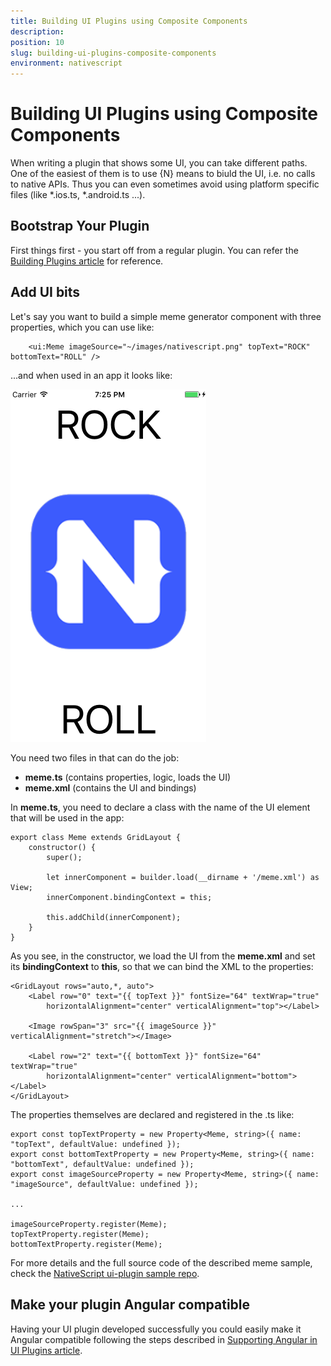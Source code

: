 ```yaml
---
title: Building UI Plugins using Composite Components
description: 
position: 10
slug: building-ui-plugins-composite-components
environment: nativescript
---
```


# Building UI Plugins using Composite Components

When writing a plugin that shows some UI, you can take different paths. One of the easiest of them is to use {N} means to biuld the UI, i.e. no calls to native APIs. Thus you can even sometimes avoid using platform specific files (like \*.ios.ts, \*.android.ts ...).

## Bootstrap Your Plugin 

First things first - you start off from a regular plugin. You can refer the [Building Plugins article](/plugins/building-plugins.md) for reference.

## Add UI bits

Let's say you want to build a simple meme generator component with three properties, which you can use like:

```
    <ui:Meme imageSource="~/images/nativescript.png" topText="ROCK" bottomText="ROLL" />
```

...and when used in an app it looks like:

![](../img/plugins/ui-plugin-ns-preview.png)

You need two files in that can do the job:
- **meme.ts** (contains properties, logic, loads the UI)
- **meme.xml** (contains the UI and bindings)

In **meme.ts**, you need to declare a class with the name of the UI element that will be used in the app:

```
export class Meme extends GridLayout {
    constructor() {
        super();

        let innerComponent = builder.load(__dirname + '/meme.xml') as View;
        innerComponent.bindingContext = this;

        this.addChild(innerComponent);
    }
}
```

As you see, in the constructor, we load the UI from the **meme.xml** and set its **bindingContext** to **this**, so that we can bind the XML to the properties:
```
<GridLayout rows="auto,*, auto"> 
    <Label row="0" text="{{ topText }}" fontSize="64" textWrap="true" 
        horizontalAlignment="center" verticalAlignment="top"></Label>
        
    <Image rowSpan="3" src="{{ imageSource }}" verticalAlignment="stretch"></Image>

    <Label row="2" text="{{ bottomText }}" fontSize="64" textWrap="true" 
        horizontalAlignment="center" verticalAlignment="bottom"></Label>
</GridLayout>
```
The properties themselves are declared and registered in the .ts like:
```
export const topTextProperty = new Property<Meme, string>({ name: "topText", defaultValue: undefined });
export const bottomTextProperty = new Property<Meme, string>({ name: "bottomText", defaultValue: undefined });
export const imageSourceProperty = new Property<Meme, string>({ name: "imageSource", defaultValue: undefined });

...

imageSourceProperty.register(Meme);
topTextProperty.register(Meme);
bottomTextProperty.register(Meme);
```

For more details and the full source code of the described meme sample, check the [NativeScript ui-plugin sample repo](https://github.com/NativeScript/nativescript-ui-plugin). 

## Make your plugin Angular compatible

Having your UI plugin developed successfully you could easily make it Angular compatible following the steps described in [Supporting Angular in UI Plugins article](https://github.com/NativeScript/docs/blob/tachev/angular-compatible-plugin/plugins/angular-plugin.md).
